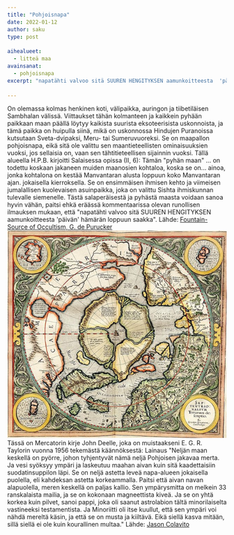 ```yaml
---
title: "Pohjoisnapa"
date: 2022-01-12
author: saku
type: post

aihealueet:
  - litteä maa
avainsanat:
  - pohjoisnapa
excerpt: "napatähti valvoo sitä SUUREN HENGITYKSEN aamunkoitteesta  'päivän' hämärän loppuun saakka"

---
```

On olemassa kolmas henkinen koti, välipaikka, auringon ja tiibetiläisen Sambhalan välissä. Viittaukset tähän kolmanteen ja kaikkein pyhään paikkaan maan päällä löytyy kaikista suurista eksoteerisista uskonnoista, ja tämä paikka on huipulla siinä, mikä on uskonnossa Hindujen Puranoissa kutsutaan Sveta-dvipaksi, Meru- tai Sumeruvuoreksi. Se on maapallon pohjoisnapa, eikä sitä ole valittu sen maantieteellisten ominaisuuksien vuoksi, jos sellaisia on, vaan sen tähtitieteellisen sijainnin vuoksi. Tällä alueella H.P.B. kirjoitti Salaisessa opissa (II, 6): Tämän "pyhän maan" ... on todettu koskaan jakaneen muiden maanosien kohtaloa, koska se on... ainoa, jonka kohtalona on kestää Manvantaran alusta loppuun koko Manvantaran ajan. jokaisella kierroksella. Se on ensimmäisen ihmisen kehto ja viimeisen jumalallisen kuolevaisen asuinpaikka, joka on valittu Sishta ihmiskunnan tulevalle siemenelle. Tästä salaperäisestä ja pyhästä maasta voidaan sanoa hyvin vähän, paitsi ehkä eräässä kommentaarissa olevan runollisen ilmauksen mukaan, että "napatähti valvoo sitä SUUREN HENGITYKSEN aamunkoitteesta  'päivän' hämärän loppuun saakka".
Lähde: [Fountain-Source of Occultism, G. de Purucker](https://ia601001.us.archive.org/5/items/fountainsourceofoccultism/Fountain%20Source%20of%20Occultism.pdf)
![Mercatorin kartta pohjoisnavasta 1595](mercator-1595-kartta.png)
Tässä on Mercatorin kirje John Deelle, joka on muistaakseni E. G. R. Taylorin vuonna 1956 tekemästä käännöksestä:
Lainaus
"Neljän maan keskellä on pyörre, johon tyhjentyvät nämä neljä Pohjoisen jakavaa merta. Ja vesi syöksyy ympäri ja laskeutuu maahan aivan kuin sitä kaadettaisiin suodatinsuppilon läpi. Se on neljä astetta leveä napa-alueen jokaisella puolella, eli kahdeksan astetta korkeammalla. Paitsi että aivan navan alapuolella, meren keskellä on paljas kallio. Sen ympärysmitta on melkein 33 ranskalaista mailia, ja se on kokonaan magneettista kiveä. Ja se on yhtä korkea kuin pilvet, sanoi pappi, joka oli saanut astrolabion tältä minorilaiselta vastineeksi testamentista. Ja Minoriitti oli itse kuullut, että sen ympäri voi nähdä mereltä käsin, ja että se on musta ja kiiltävä. Eikä siellä kasva mitään, sillä siellä ei ole kuin kourallinen multaa."
Lähde: [Jason Colavito](https://www.jasoncolavito.com/blog/albertin-de-virgas-1414-map-of-america)